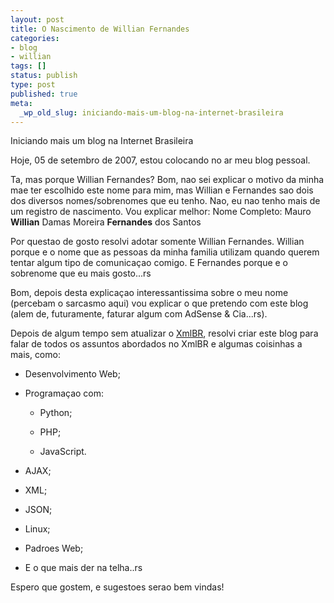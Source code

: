```yaml
---
layout: post
title: O Nascimento de Willian Fernandes
categories:
- blog
- willian
tags: []
status: publish
type: post
published: true
meta:
  _wp_old_slug: iniciando-mais-um-blog-na-internet-brasileira
---
```

Iniciando mais um blog na Internet Brasileira

Hoje, 05 de setembro de 2007, estou colocando no ar meu blog pessoal.

Ta, mas porque Willian Fernandes? Bom, nao sei explicar o motivo da minha mae ter escolhido este nome para mim, mas Willian e Fernandes sao dois dos diversos nomes/sobrenomes que eu tenho. Nao, eu nao tenho mais de um registro de nascimento. Vou explicar melhor:
Nome Completo: Mauro **Willian** Damas Moreira **Fernandes** dos Santos

Por questao  de gosto resolvi adotar somente Willian Fernandes. Willian porque e o nome que as pessoas da minha familia utilizam quando querem tentar algum tipo de comunicaçao comigo. E Fernandes porque e o sobrenome que eu mais gosto...rs

Bom, depois desta explicaçao interessantissima sobre o meu nome (percebam o sarcasmo aqui) vou explicar o que pretendo com este blog (alem de, futuramente, faturar algum com AdSense & Cia...rs).

Depois de algum tempo sem atualizar o [XmlBR](http://www.xmlbr.com.br), resolvi criar este blog para falar de todos os assuntos abordados no XmlBR e algumas coisinhas a mais, como:




  * Desenvolvimento Web;


  * Programaçao com:


    * Python;


    * PHP;


    * JavaScript.





  * AJAX;


  * XML;


  * JSON;


  * Linux;


  * Padroes Web;


  * E o que mais der na telha..rs


Espero que gostem, e sugestoes serao bem vindas!
